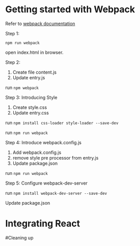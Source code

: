 # Getting started with Webpack

Refer to [webpack documentation](http://webpack.github.io/docs/tutorials/getting-started/)

Step 1:

`npm run webpack`

open index.html in browser.

Step 2:

1. Create file content.js
2. Update entry.js

run `npm webpack`

Step 3: Introducing Style

1. Create style.css
2. Update entry.css

run `npm install css-loader style-loader --save-dev`

run `npm run webpack`

Step 4: Introduce webpack.config.js

1. Add webpack.config.js
2. remove style pre processor from entry.js
3. Update package.json

run `npm run webpack`

Step 5: Configure webpack-dev-server

run `npm install webpack-dev-server --save-dev`

Update package.json

# Integrating React

#Cleaning up
